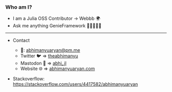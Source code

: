 ### Who am I?

- I am a Julia OSS Contributor -> Webbb 🌍 
- Ask me anything GenieFramework 🧞‍♂️🧞🧞‍♀️

---------

- Contact
  - 📧: abhimanyuaryan@pm.me
  - Twitter 🐦 => [theabhimanyu](https://twitter.com/theabhimanyu)
  - Mastodon 🐘 => [abhi_jl](https://fosstodon.org/@abhi_jl)
  - Website 🌐 => [abhimanyuaryan.com](https://abhimanyuaryan.com/)


- Stackoverflow: https://stackoverflow.com/users/4417582/abhimanyuaryan
